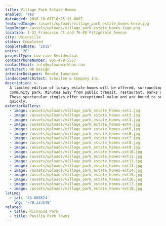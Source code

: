 ```yaml
---
title: Village Park Estate Homes
enabled: 'Yes'
dateAdded: 2016-10-01T16:25:11.000Z
featuredImage: /assets/uploads/village_park_estate_homes-hero.jpg
logoImage: /assets/uploads/village_park_estate_homes-logo.png
location: 1-31 Francesco Ct and 76-88 Fitzgerald Avenue
city: Unionville
status: Completed
completedDate: '2015'
units: '20'
projectType: Low-rise Residential
contactPhoneNumber: 905-479-5557
contactEmail: info@uptownmarkham.com
architect: HB Design
interiorDesigner: Renato Iamonaco
landscapeArchitect: Schollen & Company Inc.
description: >-
  A limited edition of luxury estate homes will be offered, surrounding a
  community park. Minutes away from public transit, restaurant, banks and shops.
  These spectacular singles offer exceptional value and are bound to sell
  quickly.
exteriorGallery:
  - image: /assets/uploads/village_park_estate_homes-ext1.jpg
  - image: /assets/uploads/village_park_estate_homes-ext2.jpg
  - image: /assets/uploads/village_park_estate_homes-ext3.jpg
  - image: /assets/uploads/village_park_estate_homes-ext4.jpg
  - image: /assets/uploads/village_park_estate_homes-ext5.jpg
  - image: /assets/uploads/village_park_estate_homes-ext6.jpg
  - image: /assets/uploads/village_park_estate_homes-ext7.jpg
  - image: /assets/uploads/village_park_estate_homes-ext8.jpg
  - image: /assets/uploads/village_park_estate_homes-ext9.jpg
  - image: /assets/uploads/village_park_estate_homes-ext10.jpg
  - image: /assets/uploads/village_park_estate_homes-ext11.jpg
  - image: /assets/uploads/village_park_estate_homes-ext12.jpg
  - image: /assets/uploads/village_park_estate_homes-ext13.jpg
  - image: /assets/uploads/village_park_estate_homes-ext14.jpg
  - image: /assets/uploads/village_park_estate_homes-ext15.jpg
  - image: /assets/uploads/village_park_estate_homes-ext16.jpg
  - image: /assets/uploads/village_park_estate_homes-ext17.jpg
  - image: /assets/uploads/village_park_estate_homes-ext18.jpg
latLng:
  - lat: '43.860824'
    lng: '-79.323648'
related:
  - title: Richmond Park
  - title: Pavilia Park Towns
---
```


